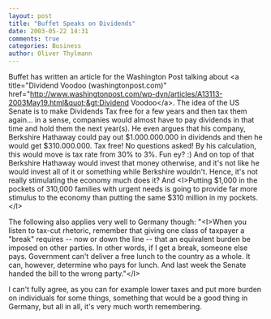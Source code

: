 ```yaml
---
layout: post
title: "Buffet Speaks on Dividends"
date: 2003-05-22 14:31
comments: true
categories: Business
author: Oliver Thylmann
---
```



Buffet has written an article for the Washington Post talking about &lt;a title=&quot;Dividend Voodoo (washingtonpost.com)&quot; href=&quot;http://www.washingtonpost.com/wp-dyn/articles/A13113-2003May19.html&quot;&gt;Dividend Voodoo&lt;/a&gt;. The idea of the US Senate is to make Dividends Tax free for a few years and then tax them again... in a sense, companies would almost have to pay dividends in that time and hold them the next year(s). He even argues that his company, Berkshire Hathaway could pay out $1.000.000.000 in dividends and then he would get $310.000.000. Tax free! No questions asked! By his calculation, this would move is tax rate from 30% to 3%. Fun ey? :) And on top of that Berkshire Hathaway would invest that money otherwise, and it's not like he would invest all of it or something while Berkshire wouldn't. Hence, it's not really stimulating the economy much does it? And &lt;I&gt;Putting $1,000 in the pockets of 310,000 families with urgent needs is going to provide far more stimulus to the economy than putting the same $310 million in my pockets.&lt;/I&gt;

The following also applies very well to Germany though: &quot;&lt;I&gt;When you listen to tax-cut rhetoric, remember that giving one class of taxpayer a &quot;break&quot; requires -- now or down the line -- that an equivalent burden be imposed on other parties. In other words, if I get a break, someone else pays. Government can't deliver a free lunch to the country as a whole. It can, however, determine who pays for lunch. And last week the Senate handed the bill to the wrong party.&quot;&lt;/I&gt;

I can't fully agree, as you can for example lower taxes and put more burden on individuals for some things, something that would be a good thing in Germany, but all in all, it's very much worth remembering.


